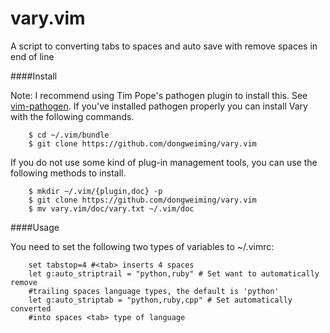 
vary.vim
========

A script to converting tabs to spaces and auto save with remove spaces in end of line

####Install

Note: I recommend using Tim Pope's pathogen plugin to install this.
See [vim-pathogen](https://github.com/tpope/vim-pathogen). If you've installed
pathogen properly you can install Vary with the following commands.

```
    $ cd ~/.vim/bundle
    $ git clone https://github.com/dongweiming/vary.vim
```

If you do not use some kind of plug-in management tools, you can use the following
 methods to install.

```
    $ mkdir ~/.vim/{plugin,doc} -p
    $ git clone https://github.com/dongweiming/vary.vim
    $ mv vary.vim/doc/vary.txt ~/.vim/doc
```

####Usage

You need to set the following two types of variables to ~/.vimrc:

```
    set tabstop=4 #<tab> inserts 4 spaces
    let g:auto_striptrail = "python,ruby" # Set want to automatically remove
    #trailing spaces language types, the default is 'python'
    let g:auto_striptab = "python,ruby,cpp" # Set automatically converted 
    #into spaces <tab> type of language
```


